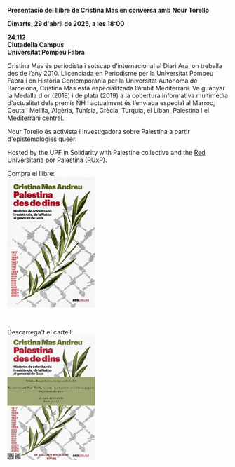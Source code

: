 **Presentació del llibre de Cristina Mas en conversa amb Nour Torello**

**Dimarts, 29 d'abril de 2025, a les 18:00**

**24.112**<br>
**Ciutadella Campus**<br>
**Universitat Pompeu Fabra**

Cristina Mas és periodista i sotscap d’internacional al Diari Ara, on treballa des de l’any 2010. Llicenciada en Periodisme per la Universitat Pompeu Fabra i en Història Contemporània per la Universitat Autònoma de Barcelona, Cristina Mas està especialitzada l’àmbit Mediterrani. Va guanyar la Medalla d'or (2018) i de plata (2019) a la cobertura informativa multimèdia d'actualitat dels premis ÑH i actualment  és l’enviada especial al Marroc, Ceuta i Melilla, Algèria, Tunísia, Grècia, Turquia, el Líban, Palestina i el Mediterrani central.

Nour Torello és activista i investigadora sobre Palestina a partir d'epistemologies queer.
 
Hosted by the UPF in Solidarity with Palestine collective and the [Red Universitaria por Palestina (RUxP)](https://www.redxpalestina.org).

Compra el llibre:<br>
<a href="https://arallibres.cat/cataleg/palestina-des-de-dins/"><img src="book_cover_mas.jpg" alt="book cover" style="width:200px;"/></a>

<br>

Descarrega't el cartell:<br>
<a href="upf4pal_bookfair_mas_2025_04_29.jpeg"><img src="upf4pal_bookfair_mas_2025_04_29.jpeg" alt="poster" style="width:200px;"/></a>
